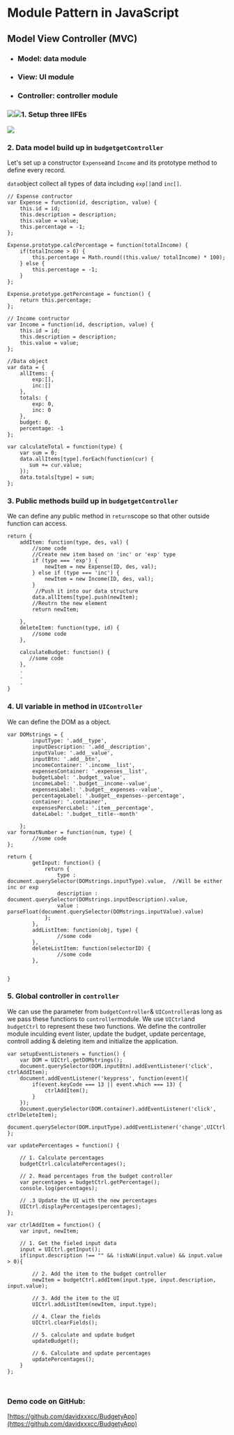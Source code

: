 # Module Pattern in JavaScript

## Model View Controller \(MVC\)

* ### Model: data module
* ### View: UI module
* ### Controller: controller module

### ![](/assets/js-25)![](/assets/js-29)1. Setup three IIFEs

![](/assets/js-31)

### 2. Data model build up in `budgetgetController`

Let's set up a constructor `Expense`and `Income` and its prototype method to define every record.

`data`object collect all types of data including `exp[]`and `inc[]`.

```
// Expense contructor
var Expense = function(id, description, value) {
    this.id = id;
    this.description = description;
    this.value = value;
    this.percentage = -1;
};

Expense.prototype.calcPercentage = function(totalIncome) {
    if(totalIncome > 0) {
        this.percentage = Math.round((this.value/ totalIncome) * 100);
    } else {
        this.percentage = -1;
    }
};

Expense.prototype.getPercentage = function() {
    return this.percentage;
};

// Income contructor
var Income = function(id, description, value) {
    this.id = id;
    this.description = description;
    this.value = value;
};

//Data object
var data = {
    allItems: {
        exp:[],
        inc:[]
    },
    totals: {
        exp: 0,
        inc: 0
    },
    budget: 0,
    percentage: -1
};

var calculateTotal = function(type) {
    var sum = 0;
    data.allItems[type].forEach(function(cur) {
       sum += cur.value; 
    });
    data.totals[type] = sum;
};
```

### 3. Public methods build up in `budgetgetController`

We can define any public method in `return`scope so that other outside function can access.

```
return {
    addItem: function(type, des, val) {
        //some code
        //Create new item based on 'inc' or 'exp' type
        if (type === 'exp') {
            newItem = new Expense(ID, des, val);
        } else if (type === 'inc') {
            newItem = new Income(ID, des, val);
        }
         //Push it into our data structure
        data.allItems[type].push(newItem);
        //Reutrn the new element
        return newItem;

    },
    deleteItem: function(type, id) {
        //some code
    },

    calculateBudget: function() {
       //some code
    },
    .
    .
    .
}
```

### 4. UI variable in method in `UIController`

We can define the DOM as a object.

```
var DOMstrings = {
        inputType: '.add__type',
        inputDescription: '.add__description',
        inputValue: '.add__value',
        inputBtn: '.add__btn',
        incomeContainer: '.income__list',
        expensesContainer: '.expenses__list',
        budgetLabel: '.budget__value',
        incomeLabel: '.budget__income--value',
        expensesLabel: '.budget__expenses--value',
        percentageLabel: '.budget__expenses--percentage',
        container: '.container',
        expensesPercLabel: '.item__percentage',
        dateLabel: '.budget__title--month'

    };
var formatNumber = function(num, type) {
        //some code
};

return {
        getInput: function() {
            return {
                type : document.querySelector(DOMstrings.inputType).value,  //Will be either inc or exp
                description : document.querySelector(DOMstrings.inputDescription).value,
                value : parseFloat(document.querySelector(DOMstrings.inputValue).value)
            };
        },
        addListItem: function(obj, type) {
                //some code
        },
        deleteListItem: function(selectorID) {
                //some code
        },


}
```

### 5. Global controller in `controller`

We can use the parameter from `budgetController`& `UIController`as long as we pass these functions to `controller`module. We use `UICtrl`and `budgetCtrl` to represent these two functions. We define the controller module inculding event lister, update the budget, update percentage, controll adding & deleting item and initialize the application.

```
var setupEventListeners = function() {
    var DOM = UICtrl.getDOMstrings();
    document.querySelector(DOM.inputBtn).addEventListener('click', ctrlAddItem);
    document.addEventListener('keypress', function(event){
        if(event.keyCode === 13 || event.which === 13) {
            ctrlAddItem();
        }
    });
    document.querySelector(DOM.container).addEventListener('click', ctrlDeleteItem);
    document.querySelector(DOM.inputType).addEventListener('change',UICtrl.changedType);
};

var updatePercentages = function() {

    // 1. Calculate percentages
    budgetCtrl.calculatePercentages();

    // 2. Read percentages from the budget controller
    var percentages = budgetCtrl.getPercentage();
    console.log(percentages);

    // .3 Update the UI with the new percentages
    UICtrl.displayPercentages(percentages);    
};

var ctrlAddItem = function() {
    var input, newItem;
    
    // 1. Get the fieled input data
    input = UICtrl.getInput();
    if(input.description !== "" && !isNaN(input.value) && input.value > 0){
        
        // 2. Add the item to the budget controller
        newItem = budgetCtrl.addItem(input.type, input.description, input.value);

        // 3. Add the item to the UI
        UICtrl.addListItem(newItem, input.type);

        // 4. Clear the fields
        UICtrl.clearFields();

        // 5. calculate and update budget
        updateBudget();
        
        // 6. Calculate and update percentages
        updatePercentages();
    }
};



```

### Demo code on GitHub:

[https://github.com/davidxxxcc/BudgetyApp](https://github.com/davidxxxcc/BudgetyApp)

